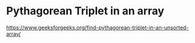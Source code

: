 # Pythagorean Triplet in an array

https://www.geeksforgeeks.org/find-pythagorean-triplet-in-an-unsorted-array/